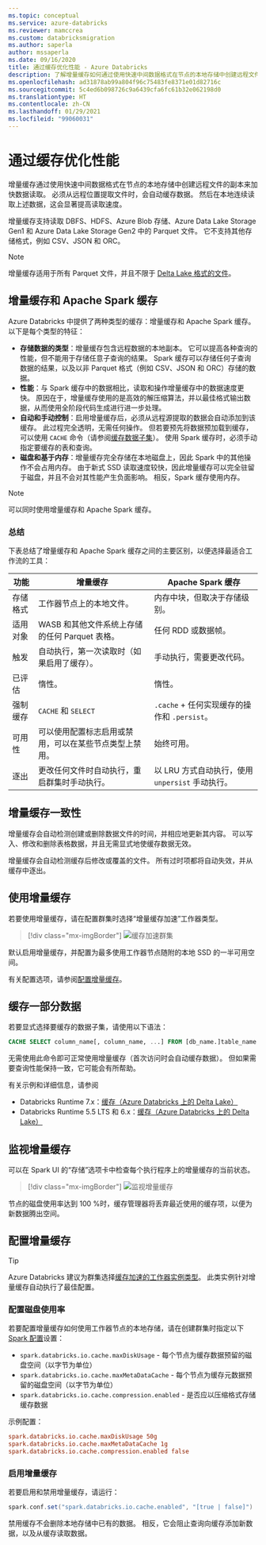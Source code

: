 ```yaml
---
ms.topic: conceptual
ms.service: azure-databricks
ms.reviewer: mamccrea
ms.custom: databricksmigration
ms.author: saperla
author: mssaperla
ms.date: 09/16/2020
title: 通过缓存优化性能 - Azure Databricks
description: 了解增量缓存如何通过使用快速中间数据格式在节点的本地存储中创建远程文件的副本来加快数据读取。
ms.openlocfilehash: ad31878ab99a804f96c75483fe8371e01d82716c
ms.sourcegitcommit: 5c4ed6b098726c9a6439cfa6fc61b32e062198d0
ms.translationtype: HT
ms.contentlocale: zh-CN
ms.lasthandoff: 01/29/2021
ms.locfileid: "99060031"
---
```

# <a name="optimize-performance-with-caching"></a>通过缓存优化性能

增量缓存通过使用快速中间数据格式在节点的本地存储中创建远程文件的副本来加快数据读取。 必须从远程位置提取文件时，会自动缓存数据。 然后在本地连续读取上述数据，这会显著提高读取速度。

增量缓存支持读取 DBFS、HDFS、Azure Blob 存储、Azure Data Lake Storage Gen1 和 Azure Data Lake Storage Gen2 中的 Parquet 文件。 它不支持其他存储格式，例如 CSV、JSON 和 ORC。

> [!NOTE]
>
> 增量缓存适用于所有 Parquet 文件，并且不限于 [Delta Lake 格式的文件](../delta-faq.md)。

## <a name="delta-and-apache-spark-caching"></a><a id="delta-and-apache-spark-caching"> </a><a id="delta-and-rdd-cache-comparison"> </a>增量缓存和 Apache Spark 缓存

Azure Databricks 中提供了两种类型的缓存：增量缓存和 Apache Spark 缓存。 以下是每个类型的特征：

* **存储数据的类型**：增量缓存包含远程数据的本地副本。 它可以提高各种查询的性能，但不能用于存储任意子查询的结果。 Spark 缓存可以存储任何子查询数据的结果，以及以非 Parquet 格式（例如 CSV、JSON 和 ORC）存储的数据。
* **性能**：与 Spark 缓存中的数据相比，读取和操作增量缓存中的数据速度更快。 原因在于，增量缓存使用的是高效的解压缩算法，并以最佳格式输出数据，从而使用全阶段代码生成进行进一步处理。
* **自动和手动控制**：启用增量缓存后，必须从远程源提取的数据会自动添加到该缓存。 此过程完全透明，无需任何操作。 但若要预先将数据预加载到缓存，可以使用 `CACHE` 命令（请参阅[缓存数据子集](#cache-a-subset-of-the-data)）。 使用 Spark 缓存时，必须手动指定要缓存的表和查询。
* **磁盘和基于内存**：增量缓存完全存储在本地磁盘上，因此 Spark 中的其他操作不会占用内存。 由于新式 SSD 读取速度较快，因此增量缓存可以完全驻留于磁盘，并且不会对其性能产生负面影响。 相反，Spark 缓存使用内存。

> [!NOTE]
>
> 可以同时使用增量缓存和 Apache Spark 缓存。

### <a name="summary"></a>总结

下表总结了增量缓存和 Apache Spark 缓存之间的主要区别，以便选择最适合工作流的工具：

| 功能                           | 增量缓存                                                                          | Apache Spark 缓存                                             |
|-----------------------------------|--------------------------------------------------------------------------------------|----------------------------------------------------------------|
| 存储格式                         | 工作器节点上的本地文件。                                                        | 内存中块，但取决于存储级别。             |
| 适用对象                        | WASB 和其他文件系统上存储的任何 Parquet 表格。                             | 任何 RDD 或数据帧。                                          |
| 触发                         | 自动执行，第一次读取时（如果启用了缓存）。                              | 手动执行，需要更改代码。                               |
| 已评估                         | 惰性。                                                                              | 惰性。                                                        |
| 强制缓存                       | `CACHE` 和 `SELECT`                                                                 | `.cache` + 任何实现缓存的操作和 `.persist`。 |
| 可用性                      | 可以使用配置标志启用或禁用，可以在某些节点类型上禁用。 | 始终可用。                                              |
| 逐出                           | 更改任何文件时自动执行，重启群集时手动执行。                | 以 LRU 方式自动执行，使用 `unpersist` 手动执行。       |

## <a name="delta-cache-consistency"></a>增量缓存一致性

增量缓存会自动检测创建或删除数据文件的时间，并相应地更新其内容。 可以写入、修改和删除表格数据，并且无需显式地使缓存数据无效。

增量缓存会自动检测缓存后修改或覆盖的文件。 所有过时项都将自动失效，并从缓存中逐出。

## <a name="use-delta-caching"></a><a id="use-delta-caching"> </a><a id="worker-instance-type"> </a>使用增量缓存

若要使用增量缓存，请在配置群集时选择“增量缓存加速”工作器类型。

> [!div class="mx-imgBorder"]
> ![缓存加速群集](../../_static/images/delta/delta-cache-cluster-creation-azure.png)

默认启用增量缓存，并配置为最多使用工作器节点随附的本地 SSD 的一半可用空间。

有关配置选项，请参阅[配置增量缓存](#configure-cache)。

## <a name="cache-a-subset-of-the-data"></a>缓存一部分数据

若要显式选择要缓存的数据子集，请使用以下语法：

```sql
CACHE SELECT column_name[, column_name, ...] FROM [db_name.]table_name [ WHERE boolean_expression ]
```

无需使用此命令即可正常使用增量缓存（首次访问时会自动缓存数据）。 但如果需要查询性能保持一致，它可能会有所帮助。

有关示例和详细信息，请参阅

* Databricks Runtime 7.x：[缓存（Azure Databricks 上的 Delta Lake）](../../spark/latest/spark-sql/language-manual/delta-cache.md)
* Databricks Runtime 5.5 LTS 和 6.x：[缓存（Azure Databricks 上的 Delta Lake）](../../spark/2.x/spark-sql/language-manual/cache-dbio.md)

## <a name="monitor-the-delta-cache"></a>监视增量缓存

可以在 Spark UI 的“存储”选项卡中检查每个执行程序上的增量缓存的当前状态。

> [!div class="mx-imgBorder"]
> ![监视增量缓存](../../_static/images/delta/delta-cache-spark-ui-storage-tab.png)

节点的磁盘使用率达到 100 %时，缓存管理器将丢弃最近使用的缓存项，以便为新数据腾出空间。

## <a name="configure-the-delta-cache"></a><a id="configure-cache"> </a><a id="configure-the-delta-cache"> </a>配置增量缓存

> [!TIP]
>
> Azure Databricks 建议为群集选择[缓存加速的工作器实例类型](#worker-instance-type)。 此类实例针对增量缓存自动执行了最佳配置。

### <a name="configure-disk-usage"></a>配置磁盘使用率

若要配置增量缓存如何使用工作器节点的本地存储，请在创建群集时指定以下 [Spark 配置](../../clusters/configure.md#spark-config)设置：

* `spark.databricks.io.cache.maxDiskUsage` - 每个节点为缓存数据预留的磁盘空间（以字节为单位）
* `spark.databricks.io.cache.maxMetaDataCache` - 每个节点为缓存元数据预留的磁盘空间（以字节为单位）
* `spark.databricks.io.cache.compression.enabled` - 是否应以压缩格式存储缓存数据

示例配置：

```ini
spark.databricks.io.cache.maxDiskUsage 50g
spark.databricks.io.cache.maxMetaDataCache 1g
spark.databricks.io.cache.compression.enabled false
```

### <a name="enable-the-delta-cache"></a><a id="enable-disable"> </a><a id="enable-the-delta-cache"> </a>启用增量缓存

若要启用和禁用增量缓存，请运行：

```scala
spark.conf.set("spark.databricks.io.cache.enabled", "[true | false]")
```

禁用缓存不会删除本地存储中已有的数据。 相反，它会阻止查询向缓存添加新数据，以及从缓存读取数据。